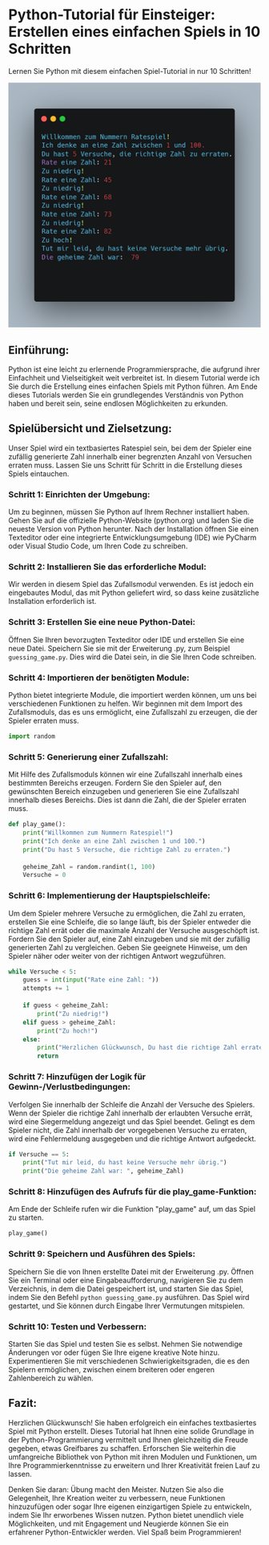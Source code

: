 # Python-Tutorial für Einsteiger: Erstellen eines einfachen Spiels in 10 Schritten

Lernen Sie Python mit diesem einfachen Spiel-Tutorial in nur 10 Schritten!

![Vorschau](preview.png)

## Einführung:

Python ist eine leicht zu erlernende Programmiersprache, die aufgrund ihrer Einfachheit und Vielseitigkeit weit verbreitet ist. In diesem Tutorial werde ich Sie durch die Erstellung eines einfachen Spiels mit Python führen. Am Ende dieses Tutorials werden Sie ein grundlegendes Verständnis von Python haben und bereit sein, seine endlosen Möglichkeiten zu erkunden.

## Spielübersicht und Zielsetzung:

Unser Spiel wird ein textbasiertes Ratespiel sein, bei dem der Spieler eine zufällig generierte Zahl innerhalb einer begrenzten Anzahl von Versuchen erraten muss. Lassen Sie uns Schritt für Schritt in die Erstellung dieses Spiels eintauchen.

### Schritt 1: Einrichten der Umgebung:

Um zu beginnen, müssen Sie Python auf Ihrem Rechner installiert haben. Gehen Sie auf die offizielle Python-Website (python.org) und laden Sie die neueste Version von Python herunter. Nach der Installation öffnen Sie einen Texteditor oder eine integrierte Entwicklungsumgebung (IDE) wie PyCharm oder Visual Studio Code, um Ihren Code zu schreiben.

### Schritt 2: Installieren Sie das erforderliche Modul:

Wir werden in diesem Spiel das Zufallsmodul verwenden. Es ist jedoch ein eingebautes Modul, das mit Python geliefert wird, so dass keine zusätzliche Installation erforderlich ist.

### Schritt 3: Erstellen Sie eine neue Python-Datei:

Öffnen Sie Ihren bevorzugten Texteditor oder IDE und erstellen Sie eine neue Datei. Speichern Sie sie mit der Erweiterung .py, zum Beispiel `guessing_game.py`. Dies wird die Datei sein, in die Sie Ihren Code schreiben.

### Schritt 4: Importieren der benötigten Module:

Python bietet integrierte Module, die importiert werden können, um uns bei verschiedenen Funktionen zu helfen. Wir beginnen mit dem Import des Zufallsmoduls, das es uns ermöglicht, eine Zufallszahl zu erzeugen, die der Spieler erraten muss.

```python
import random
```

### Schritt 5: Generierung einer Zufallszahl:

Mit Hilfe des Zufallsmoduls können wir eine Zufallszahl innerhalb eines bestimmten Bereichs erzeugen. Fordern Sie den Spieler auf, den gewünschten Bereich einzugeben und generieren Sie eine Zufallszahl innerhalb dieses Bereichs. Dies ist dann die Zahl, die der Spieler erraten muss.

```python
def play_game():
    print("Willkommen zum Nummern Ratespiel!")
    print("Ich denke an eine Zahl zwischen 1 und 100.")
    print("Du hast 5 Versuche, die richtige Zahl zu erraten.")

    geheime_Zahl = random.randint(1, 100)
    Versuche = 0
```

### Schritt 6: Implementierung der Hauptspielschleife:

Um dem Spieler mehrere Versuche zu ermöglichen, die Zahl zu erraten, erstellen Sie eine Schleife, die so lange läuft, bis der Spieler entweder die richtige Zahl errät oder die maximale Anzahl der Versuche ausgeschöpft ist. Fordern Sie den Spieler auf, eine Zahl einzugeben und sie mit der zufällig generierten Zahl zu vergleichen. Geben Sie geeignete Hinweise, um den Spieler näher oder weiter von der richtigen Antwort wegzuführen.

```python
while Versuche < 5:
    guess = int(input("Rate eine Zahl: "))
    attempts += 1

    if guess < geheime_Zahl:
        print("Zu niedrig!")
    elif guess > geheime_Zahl:
        print("Zu hoch!")
    else:
        print("Herzlichen Glückwunsch, Du hast die richtige Zahl erraten!")
        return
```

### Schritt 7: Hinzufügen der Logik für Gewinn-/Verlustbedingungen:

Verfolgen Sie innerhalb der Schleife die Anzahl der Versuche des Spielers. Wenn der Spieler die richtige Zahl innerhalb der erlaubten Versuche errät, wird eine Siegermeldung angezeigt und das Spiel beendet. Gelingt es dem Spieler nicht, die Zahl innerhalb der vorgegebenen Versuche zu erraten, wird eine Fehlermeldung ausgegeben und die richtige Antwort aufgedeckt.

```python
if Versuche == 5:
    print("Tut mir leid, du hast keine Versuche mehr übrig.")
    print("Die geheime Zahl war: ", geheime_Zahl)
```

### Schritt 8: Hinzufügen des Aufrufs für die play_game-Funktion:

Am Ende der Schleife rufen wir die Funktion "play_game" auf, um das Spiel zu starten.

```python
play_game()
```

### Schritt 9: Speichern und Ausführen des Spiels:

Speichern Sie die von Ihnen erstellte Datei mit der Erweiterung .py. Öffnen Sie ein Terminal oder eine Eingabeaufforderung, navigieren Sie zu dem Verzeichnis, in dem die Datei gespeichert ist, und starten Sie das Spiel, indem Sie den Befehl `python guessing_game.py` ausführen. Das Spiel wird gestartet, und Sie können durch Eingabe Ihrer Vermutungen mitspielen.

### Schritt 10: Testen und Verbessern:

Starten Sie das Spiel und testen Sie es selbst. Nehmen Sie notwendige Änderungen vor oder fügen Sie Ihre eigene kreative Note hinzu. Experimentieren Sie mit verschiedenen Schwierigkeitsgraden, die es den Spielern ermöglichen, zwischen einem breiteren oder engeren Zahlenbereich zu wählen.

## Fazit:

Herzlichen Glückwunsch! Sie haben erfolgreich ein einfaches textbasiertes Spiel mit Python erstellt. Dieses Tutorial hat Ihnen eine solide Grundlage in der Python-Programmierung vermittelt und Ihnen gleichzeitig die Freude gegeben, etwas Greifbares zu schaffen. Erforschen Sie weiterhin die umfangreiche Bibliothek von Python mit ihren Modulen und Funktionen, um Ihre Programmierkenntnisse zu erweitern und Ihrer Kreativität freien Lauf zu lassen.

Denken Sie daran: Übung macht den Meister. Nutzen Sie also die Gelegenheit, Ihre Kreation weiter zu verbessern, neue Funktionen hinzuzufügen oder sogar Ihre eigenen einzigartigen Spiele zu entwickeln, indem Sie Ihr erworbenes Wissen nutzen. Python bietet unendlich viele Möglichkeiten, und mit Engagement und Neugierde können Sie ein erfahrener Python-Entwickler werden. Viel Spaß beim Programmieren!
